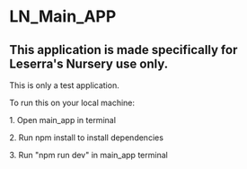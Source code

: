 # LN_Main_APP


<h2><bold>This application is made specifically for Leserra's Nursery use only</bold>.</h2>
<p>This is only a test application.</p>
<p> To run this on your local machine:</p>
<p>1. Open main_app in terminal </p>
<p>2. Run npm install to install dependencies </p>
<p>3. Run "npm run dev" in main_app terminal </p>
